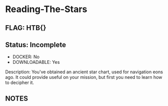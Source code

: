 # Reading-The-Stars

## FLAG: HTB{}

## Status: Incomplete

+ DOCKER: No
+ DOWNLOADABLE: Yes

Description: You've obtained an ancient star chart, used for navigation eons ago. It could provide useful on your mission, but first you need to learn how to decipher it.

## NOTES

